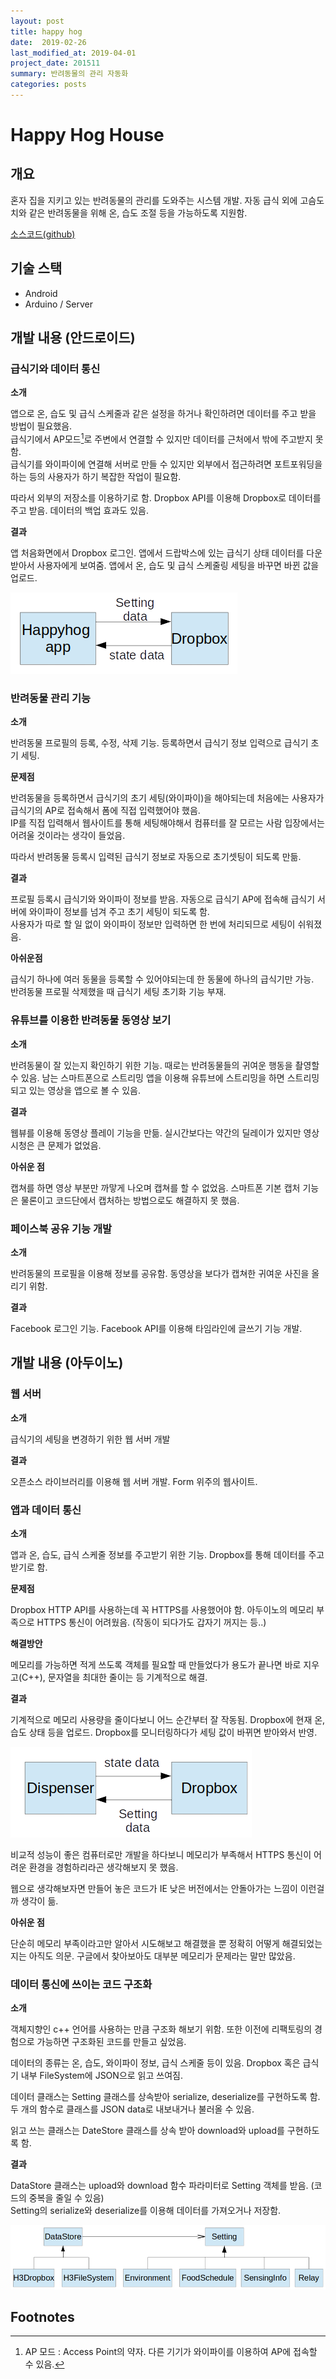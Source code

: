 ```yaml
---
layout: post
title: happy hog
date:  2019-02-26
last_modified_at: 2019-04-01
project_date: 201511
summary: 반려동물의 관리 자동화 
categories: posts
---
```


# Happy Hog House

<div class='ui divider'></div>

## 개요

혼자 집을 지키고 있는 반려동물의 관리를 도와주는 시스템 개발. 자동 급식 외에 고슴도치와 같은 반려동물을 위해 온, 습도 조절 등을 가능하도록 지원함.

[소스코드(github)](https://github.com/MyHappyHog/ProjectPrototype)

<div class='ui divider'></div>

## 기술 스택

- Android
- Arduino / Server

<div class='ui divider'></div>

## 개발 내용 (안드로이드)

<div class='ui divider'></div>

### 급식기와 데이터 통신

**소개**

앱으로 온, 습도 및 급식 스케줄과 같은 설정을 하거나 확인하려면 데이터를 주고 받을 방법이 필요했음.  
급식기에서 AP모드[^1]로 주변에서 연결할 수 있지만 데이터를 근처에서 밖에 주고받지 못함.  
급식기를 와이파이에 연결해 서버로 만들 수 있지만 외부에서 접근하려면 포트포워딩을 하는 등의 사용자가 하기 복잡한 작업이 필요함.

따라서 외부의 저장소를 이용하기로 함. Dropbox API를 이용해 Dropbox로 데이터를 주고 받음. 데이터의 백업 효과도 있음.

**결과**

앱 처음화면에서 Dropbox 로그인. 앱에서 드랍박스에 있는 급식기 상태 데이터를 다운 받아서 사용자에게 보여줌. 앱에서 온, 습도 및 급식 스케줄링 세팅을 바꾸면 바뀐 값을 업로드.

![happyhog-app-dropbox](/images/happyhog-app-dropbox.png)

<div class='ui divider'></div>

### 반려동물 관리 기능

**소개**

반려동물 프로필의 등록, 수정, 삭제 기능. 등록하면서 급식기 정보 입력으로 급식기 초기 세팅.

**문제점**

반려동물을 등록하면서 급식기의 초기 세팅(와이파이)을 해야되는데 처음에는 사용자가 급식기의 AP로 접속해서 폼에 직접 입력했어야 했음.  
IP를 직접 입력해서 웹사이트를 통해 세팅해야해서 컴퓨터를 잘 모르는 사람 입장에서는 어려울 것이라는 생각이 들었음.

따라서 반려동물 등록시 입력된 급식기 정보로 자동으로 초기셋팅이 되도록 만듦.

**결과**

프로필 등록시 급식기와 와이파이 정보를 받음. 자동으로 급식기 AP에 접속해 급식기 서버에 와이파이 정보를 넘겨 주고 초기 세팅이 되도록 함.  
사용자가 따로 할 일 없이 와이파이 정보만 입력하면 한 번에 처리되므로 세팅이 쉬워졌음.

**아쉬운점**

급식기 하나에 여러 동물을 등록할 수 있어야되는데 한 동물에 하나의 급식기만 가능.  
반려동물 프로필 삭제했을 때 급식기 세팅 초기화 기능 부재.

<div class='ui divider'></div>

### 유튜브를 이용한 반려동물 동영상 보기

**소개**

반려동물이 잘 있는지 확인하기 위한 기능. 때로는 반려동물들의 귀여운 행동을 촬영할 수 있음. 남는 스마트폰으로 스트리밍 앱을 이용해 유튜브에 스트리밍을 하면 스트리밍 되고 있는 영상을 앱으로 볼 수 있음.
    
**결과**

웹뷰를 이용해 동영상 플레이 기능을 만듦. 실시간보다는 약간의 딜레이가 있지만 영상 시청은 큰 문제가 없었음.

**아쉬운 점**

캡쳐를 하면 영상 부분만 까맣게 나오며 캡쳐를 할 수 없었음. 스마트폰 기본 캡처 기능은 물론이고 코드단에서 캡처하는 방법으로도 해결하지 못 했음.

<div class='ui divider'></div>

### 페이스북 공유 기능 개발

**소개**

반려동물의 프로필을 이용해 정보를 공유함. 동영상을 보다가 캡쳐한 귀여운 사진을 올리기 위함.
   
**결과**  

Facebook 로그인 기능. Facebook API를 이용해 타임라인에 글쓰기 기능 개발.

<div class='ui divider'></div>

## 개발 내용 (아두이노)

<div class='ui divider'></div>

### 웹 서버

**소개**

급식기의 세팅을 변경하기 위한 웹 서버 개발
  
**결과**  

오픈소스 라이브러리를 이용해 웹 서버 개발. Form 위주의 웹사이트. 

<div class='ui divider'></div>

### 앱과 데이터 통신

**소개**

앱과 온, 습도, 급식 스케줄 정보를 주고받기 위한 기능. Dropbox를 통해 데이터를 주고받기로 함.

**문제점**

Dropbox HTTP API를 사용하는데 꼭 HTTPS를 사용했어야 함. 아두이노의 메모리 부족으로 HTTPS 통신이 어려웠음. (작동이 되다가도 갑자기 꺼지는 등..)

**해결방안**

메모리를 가능하면 적게 쓰도록 객체를 필요할 때 만들었다가 용도가 끝나면 바로 지우고(C++), 문자열을 최대한 줄이는 등 기계적으로 해결.

**결과**  

기계적으로 메모리 사용량을 줄이다보니 어느 순간부터 잘 작동됨. Dropbox에 현재 온, 습도 상태 등을 업로드. Dropbox를 모니터링하다가 세팅 값이 바뀌면 받아와서 반영.  

![happyhog-dispenser-dropbox](/images/happyhog-dispenser-dropbox.png)

비교적 성능이 좋은 컴퓨터로만 개발을 하다보니 메모리가 부족해서 HTTPS 통신이 어려운 환경을 경험하리라곤 생각해보지 못 했음. 

웹으로 생각해보자면 만들어 놓은 코드가 IE 낮은 버전에서는 안돌아가는 느낌이 이런걸까 생각이 듦.

**아쉬운 점**

단순히 메모리 부족이라고만 알아서 시도해보고 해결했을 뿐 정확히 어떻게 해결되었는지는 아직도 의문. 구글에서 찾아보아도 대부분 메모리가 문제라는 말만 많았음.

<div class='ui divider'></div>

### 데이터 통신에 쓰이는 코드 구조화

**소개**

객체지향인 c++ 언어를 사용하는 만큼 구조화 해보기 위함. 또한 이전에 리팩토링의 경험으로 가능하면 구조화된 코드를 만들고 싶었음.

데이터의 종류는 온, 습도, 와이파이 정보, 급식 스케줄 등이 있음. Dropbox 혹은 급식기 내부 FileSystem에 JSON으로 읽고 쓰여짐.

데이터 클래스는 Setting 클래스를 상속받아 serialize, deserialize를 구현하도록 함. 두 개의 함수로 클래스를 JSON data로 내보내거나 불러올 수 있음.

읽고 쓰는 클래스는 DateStore 클래스를 상속 받아 download와 upload를 구현하도록 함.

**결과**

DataStore 클래스는 upload와 download 함수 파라미터로 Setting 객체를 받음. (코드의 중복을 줄일 수 있음)  
Setting의 serialize와 deserialize를 이용해 데이터를 가져오거나 저장함.

![happyhog-data-class](/images/happyhog-data-class.png)

<div class='ui divider'></div>

## Footnotes

[^1]: AP 모드 : Access Point의 약자. 다른 기기가 와이파이를 이용하여 AP에 접속할 수 있음.
